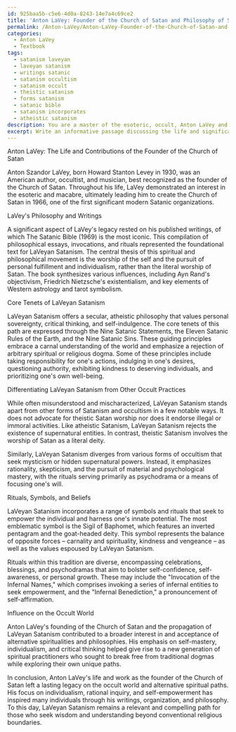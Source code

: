 ```yaml
---
id: 925baa5b-c5e6-4d0a-8243-14e7a4c69ce2
title: 'Anton LaVey: Founder of the Church of Satan and Philosophy of Self-Empowerment'
permalink: /Anton-LaVey/Anton-LaVey-Founder-of-the-Church-of-Satan-and-Philosophy-of-Self-Empowerment/
categories:
  - Anton LaVey
  - Textbook
tags:
  - satanism laveyan
  - laveyan satanism
  - writings satanic
  - satanism occultism
  - satanism occult
  - theistic satanism
  - forms satanism
  - satanic bible
  - satanism incorporates
  - atheistic satanism
description: You are a master of the esoteric, occult, Anton LaVey and education, you have written many textbooks on the subject in ways that provide students with rich and deep understanding of the subject. You are being asked to write textbook-like sections on a topic and you do it with full context, explainability, and reliability in accuracy to the true facts of the topic at hand, in a textbook style that a student would easily be able to learn from, in a rich, engaging, and contextual way. Always include relevant context (such as formulas and history), related concepts, and in a way that someone can gain deep insights from.
excerpt: Write an informative passage discussing the life and significant contributions of Anton LaVey, focusing on his role as the founder of the Church of Satan, his philosophy, and writings such as The Satanic Bible. Explain the core tenets of LaVeyan Satanism and how it is distinguished from other forms of Satanism and occult practices. Expand on the key rituals, symbols, and beliefs associated with this path, shedding light on its relevance and influence in the broader context of the occult world.
---
```

Anton LaVey: The Life and Contributions of the Founder of the Church of Satan

Anton Szandor LaVey, born Howard Stanton Levey in 1930, was an American author, occultist, and musician, best recognized as the founder of the Church of Satan. Throughout his life, LaVey demonstrated an interest in the esoteric and macabre, ultimately leading him to create the Church of Satan in 1966, one of the first significant modern Satanic organizations.

LaVey's Philosophy and Writings

A significant aspect of LaVey's legacy rested on his published writings, of which The Satanic Bible (1969) is the most iconic. This compilation of philosophical essays, invocations, and rituals represented the foundational text for LaVeyan Satanism. The central thesis of this spiritual and philosophical movement is the worship of the self and the pursuit of personal fulfillment and individualism, rather than the literal worship of Satan. The book synthesizes various influences, including Ayn Rand's objectivism, Friedrich Nietzsche's existentialism, and key elements of Western astrology and tarot symbolism.

Core Tenets of LaVeyan Satanism

LaVeyan Satanism offers a secular, atheistic philosophy that values personal sovereignty, critical thinking, and self-indulgence. The core tenets of this path are expressed through the Nine Satanic Statements, the Eleven Satanic Rules of the Earth, and the Nine Satanic Sins. These guiding principles embrace a carnal understanding of the world and emphasize a rejection of arbitrary spiritual or religious dogma. Some of these principles include taking responsibility for one's actions, indulging in one's desires, questioning authority, exhibiting kindness to deserving individuals, and prioritizing one's own well-being.

Differentiating LaVeyan Satanism from Other Occult Practices

While often misunderstood and mischaracterized, LaVeyan Satanism stands apart from other forms of Satanism and occultism in a few notable ways. It does not advocate for theistic Satan worship nor does it endorse illegal or immoral activities. Like atheistic Satanism, LaVeyan Satanism rejects the existence of supernatural entities. In contrast, theistic Satanism involves the worship of Satan as a literal deity.

Similarly, LaVeyan Satanism diverges from various forms of occultism that seek mysticism or hidden supernatural powers. Instead, it emphasizes rationality, skepticism, and the pursuit of material and psychological mastery, with the rituals serving primarily as psychodrama or a means of focusing one's will.

Rituals, Symbols, and Beliefs

LaVeyan Satanism incorporates a range of symbols and rituals that seek to empower the individual and harness one's innate potential. The most emblematic symbol is the Sigil of Baphomet, which features an inverted pentagram and the goat-headed deity. This symbol represents the balance of opposite forces – carnality and spirituality, kindness and vengeance – as well as the values espoused by LaVeyan Satanism.

Rituals within this tradition are diverse, encompassing celebrations, blessings, and psychodramas that aim to bolster self-confidence, self-awareness, or personal growth. These may include the "Invocation of the Infernal Names," which comprises invoking a series of infernal entities to seek empowerment, and the "Infernal Benediction," a pronouncement of self-affirmation.

Influence on the Occult World

Anton LaVey's founding of the Church of Satan and the propagation of LaVeyan Satanism contributed to a broader interest in and acceptance of alternative spiritualities and philosophies. His emphasis on self-mastery, individualism, and critical thinking helped give rise to a new generation of spiritual practitioners who sought to break free from traditional dogmas while exploring their own unique paths.

In conclusion, Anton LaVey's life and work as the founder of the Church of Satan left a lasting legacy on the occult world and alternative spiritual paths. His focus on individualism, rational inquiry, and self-empowerment has inspired many individuals through his writings, organization, and philosophy. To this day, LaVeyan Satanism remains a relevant and compelling path for those who seek wisdom and understanding beyond conventional religious boundaries.
